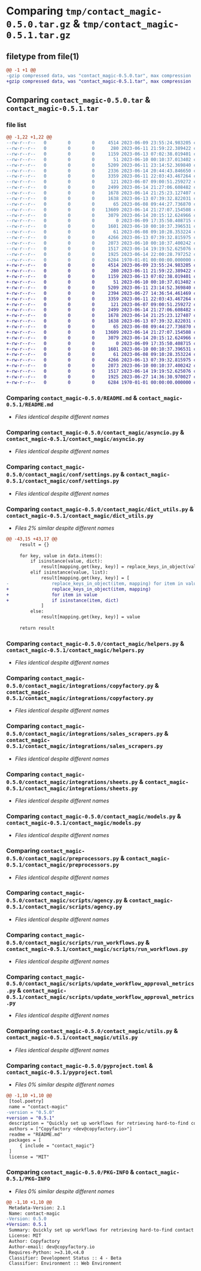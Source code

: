 # Comparing `tmp/contact_magic-0.5.0.tar.gz` & `tmp/contact_magic-0.5.1.tar.gz`

## filetype from file(1)

```diff
@@ -1 +1 @@
-gzip compressed data, was "contact_magic-0.5.0.tar", max compression
+gzip compressed data, was "contact_magic-0.5.1.tar", max compression
```

## Comparing `contact_magic-0.5.0.tar` & `contact_magic-0.5.1.tar`

### file list

```diff
@@ -1,22 +1,22 @@
--rw-r--r--   0        0        0     4514 2023-06-09 23:55:24.983205 contact_magic-0.5.0/README.md
--rw-r--r--   0        0        0      280 2023-06-11 21:59:22.389422 contact_magic-0.5.0/contact_magic/__init__.py
--rw-r--r--   0        0        0     1159 2023-06-13 07:02:38.019401 contact_magic-0.5.0/contact_magic/asyncio.py
--rw-r--r--   0        0        0       51 2023-06-10 00:10:37.013402 contact_magic-0.5.0/contact_magic/conf/__init__.py
--rw-r--r--   0        0        0     5209 2023-06-11 23:14:52.369840 contact_magic-0.5.0/contact_magic/conf/settings.py
--rw-r--r--   0        0        0     2336 2023-06-14 20:44:43.846650 contact_magic-0.5.0/contact_magic/dict_utils.py
--rw-r--r--   0        0        0     3359 2023-06-11 22:03:43.467264 contact_magic-0.5.0/contact_magic/helpers.py
--rw-r--r--   0        0        0      121 2023-06-07 09:00:51.259272 contact_magic-0.5.0/contact_magic/integrations/__init__.py
--rw-r--r--   0        0        0     2499 2023-06-14 21:27:06.608482 contact_magic-0.5.0/contact_magic/integrations/copyfactory.py
--rw-r--r--   0        0        0     1678 2023-06-14 21:25:23.127407 contact_magic-0.5.0/contact_magic/integrations/sales_scrapers.py
--rw-r--r--   0        0        0     1638 2023-06-13 07:39:32.822031 contact_magic-0.5.0/contact_magic/integrations/sheets.py
--rw-r--r--   0        0        0       65 2023-06-08 09:44:27.736870 contact_magic-0.5.0/contact_magic/logger.py
--rw-r--r--   0        0        0    13609 2023-06-14 21:27:07.154508 contact_magic-0.5.0/contact_magic/models.py
--rw-r--r--   0        0        0     3079 2023-06-14 20:15:12.624966 contact_magic-0.5.0/contact_magic/preprocessors.py
--rw-r--r--   0        0        0        0 2023-06-09 17:35:50.408715 contact_magic-0.5.0/contact_magic/scripts/__init__.py
--rw-r--r--   0        0        0     1601 2023-06-10 00:10:37.396531 contact_magic-0.5.0/contact_magic/scripts/agency.py
--rw-r--r--   0        0        0       61 2023-06-08 09:10:28.353224 contact_magic-0.5.0/contact_magic/scripts/logger.py
--rw-r--r--   0        0        0     4266 2023-06-13 07:39:32.815975 contact_magic-0.5.0/contact_magic/scripts/run_workflows.py
--rw-r--r--   0        0        0     2073 2023-06-10 00:10:37.400242 contact_magic-0.5.0/contact_magic/scripts/update_workflow_approval_metrics.py
--rw-r--r--   0        0        0     1517 2023-06-14 19:19:52.625076 contact_magic-0.5.0/contact_magic/utils.py
--rw-r--r--   0        0        0     1925 2023-06-14 22:00:28.797252 contact_magic-0.5.0/pyproject.toml
--rw-r--r--   0        0        0     6284 1970-01-01 00:00:00.000000 contact_magic-0.5.0/PKG-INFO
+-rw-r--r--   0        0        0     4514 2023-06-09 23:55:24.983205 contact_magic-0.5.1/README.md
+-rw-r--r--   0        0        0      280 2023-06-11 21:59:22.389422 contact_magic-0.5.1/contact_magic/__init__.py
+-rw-r--r--   0        0        0     1159 2023-06-13 07:02:38.019401 contact_magic-0.5.1/contact_magic/asyncio.py
+-rw-r--r--   0        0        0       51 2023-06-10 00:10:37.013402 contact_magic-0.5.1/contact_magic/conf/__init__.py
+-rw-r--r--   0        0        0     5209 2023-06-11 23:14:52.369840 contact_magic-0.5.1/contact_magic/conf/settings.py
+-rw-r--r--   0        0        0     2394 2023-06-27 14:36:54.461469 contact_magic-0.5.1/contact_magic/dict_utils.py
+-rw-r--r--   0        0        0     3359 2023-06-11 22:03:43.467264 contact_magic-0.5.1/contact_magic/helpers.py
+-rw-r--r--   0        0        0      121 2023-06-07 09:00:51.259272 contact_magic-0.5.1/contact_magic/integrations/__init__.py
+-rw-r--r--   0        0        0     2499 2023-06-14 21:27:06.608482 contact_magic-0.5.1/contact_magic/integrations/copyfactory.py
+-rw-r--r--   0        0        0     1678 2023-06-14 21:25:23.127407 contact_magic-0.5.1/contact_magic/integrations/sales_scrapers.py
+-rw-r--r--   0        0        0     1638 2023-06-13 07:39:32.822031 contact_magic-0.5.1/contact_magic/integrations/sheets.py
+-rw-r--r--   0        0        0       65 2023-06-08 09:44:27.736870 contact_magic-0.5.1/contact_magic/logger.py
+-rw-r--r--   0        0        0    13609 2023-06-14 21:27:07.154508 contact_magic-0.5.1/contact_magic/models.py
+-rw-r--r--   0        0        0     3079 2023-06-14 20:15:12.624966 contact_magic-0.5.1/contact_magic/preprocessors.py
+-rw-r--r--   0        0        0        0 2023-06-09 17:35:50.408715 contact_magic-0.5.1/contact_magic/scripts/__init__.py
+-rw-r--r--   0        0        0     1601 2023-06-10 00:10:37.396531 contact_magic-0.5.1/contact_magic/scripts/agency.py
+-rw-r--r--   0        0        0       61 2023-06-08 09:10:28.353224 contact_magic-0.5.1/contact_magic/scripts/logger.py
+-rw-r--r--   0        0        0     4266 2023-06-13 07:39:32.815975 contact_magic-0.5.1/contact_magic/scripts/run_workflows.py
+-rw-r--r--   0        0        0     2073 2023-06-10 00:10:37.400242 contact_magic-0.5.1/contact_magic/scripts/update_workflow_approval_metrics.py
+-rw-r--r--   0        0        0     1517 2023-06-14 19:19:52.625076 contact_magic-0.5.1/contact_magic/utils.py
+-rw-r--r--   0        0        0     1925 2023-06-27 14:36:30.970027 contact_magic-0.5.1/pyproject.toml
+-rw-r--r--   0        0        0     6284 1970-01-01 00:00:00.000000 contact_magic-0.5.1/PKG-INFO
```

### Comparing `contact_magic-0.5.0/README.md` & `contact_magic-0.5.1/README.md`

 * *Files identical despite different names*

### Comparing `contact_magic-0.5.0/contact_magic/asyncio.py` & `contact_magic-0.5.1/contact_magic/asyncio.py`

 * *Files identical despite different names*

### Comparing `contact_magic-0.5.0/contact_magic/conf/settings.py` & `contact_magic-0.5.1/contact_magic/conf/settings.py`

 * *Files identical despite different names*

### Comparing `contact_magic-0.5.0/contact_magic/dict_utils.py` & `contact_magic-0.5.1/contact_magic/dict_utils.py`

 * *Files 2% similar despite different names*

```diff
@@ -43,15 +43,17 @@
     result = {}
 
     for key, value in data.items():
         if isinstance(value, dict):
             result[mapping.get(key, key)] = replace_keys_in_object(value, mapping)
         elif isinstance(value, list):
             result[mapping.get(key, key)] = [
-                replace_keys_in_object(item, mapping) for item in value
+                replace_keys_in_object(item, mapping)
+                for item in value
+                if isinstance(item, dict)
             ]
         else:
             result[mapping.get(key, key)] = value
 
     return result
```

### Comparing `contact_magic-0.5.0/contact_magic/helpers.py` & `contact_magic-0.5.1/contact_magic/helpers.py`

 * *Files identical despite different names*

### Comparing `contact_magic-0.5.0/contact_magic/integrations/copyfactory.py` & `contact_magic-0.5.1/contact_magic/integrations/copyfactory.py`

 * *Files identical despite different names*

### Comparing `contact_magic-0.5.0/contact_magic/integrations/sales_scrapers.py` & `contact_magic-0.5.1/contact_magic/integrations/sales_scrapers.py`

 * *Files identical despite different names*

### Comparing `contact_magic-0.5.0/contact_magic/integrations/sheets.py` & `contact_magic-0.5.1/contact_magic/integrations/sheets.py`

 * *Files identical despite different names*

### Comparing `contact_magic-0.5.0/contact_magic/models.py` & `contact_magic-0.5.1/contact_magic/models.py`

 * *Files identical despite different names*

### Comparing `contact_magic-0.5.0/contact_magic/preprocessors.py` & `contact_magic-0.5.1/contact_magic/preprocessors.py`

 * *Files identical despite different names*

### Comparing `contact_magic-0.5.0/contact_magic/scripts/agency.py` & `contact_magic-0.5.1/contact_magic/scripts/agency.py`

 * *Files identical despite different names*

### Comparing `contact_magic-0.5.0/contact_magic/scripts/run_workflows.py` & `contact_magic-0.5.1/contact_magic/scripts/run_workflows.py`

 * *Files identical despite different names*

### Comparing `contact_magic-0.5.0/contact_magic/scripts/update_workflow_approval_metrics.py` & `contact_magic-0.5.1/contact_magic/scripts/update_workflow_approval_metrics.py`

 * *Files identical despite different names*

### Comparing `contact_magic-0.5.0/contact_magic/utils.py` & `contact_magic-0.5.1/contact_magic/utils.py`

 * *Files identical despite different names*

### Comparing `contact_magic-0.5.0/pyproject.toml` & `contact_magic-0.5.1/pyproject.toml`

 * *Files 0% similar despite different names*

```diff
@@ -1,10 +1,10 @@
 [tool.poetry]
 name = "contact-magic"
-version = "0.5.0"
+version = "0.5.1"
 description = "Quickly set up workflows for retrieving hard-to-find contact information and composing personalized messages based on any data point."
 authors = ["Copyfactory <dev@copyfactory.io>"]
 readme = "README.md"
 packages = [
     { include = "contact_magic"}
 ]
 license = "MIT"
```

### Comparing `contact_magic-0.5.0/PKG-INFO` & `contact_magic-0.5.1/PKG-INFO`

 * *Files 0% similar despite different names*

```diff
@@ -1,10 +1,10 @@
 Metadata-Version: 2.1
 Name: contact-magic
-Version: 0.5.0
+Version: 0.5.1
 Summary: Quickly set up workflows for retrieving hard-to-find contact information and composing personalized messages based on any data point.
 License: MIT
 Author: Copyfactory
 Author-email: dev@copyfactory.io
 Requires-Python: >=3.10,<4.0
 Classifier: Development Status :: 4 - Beta
 Classifier: Environment :: Web Environment
```

